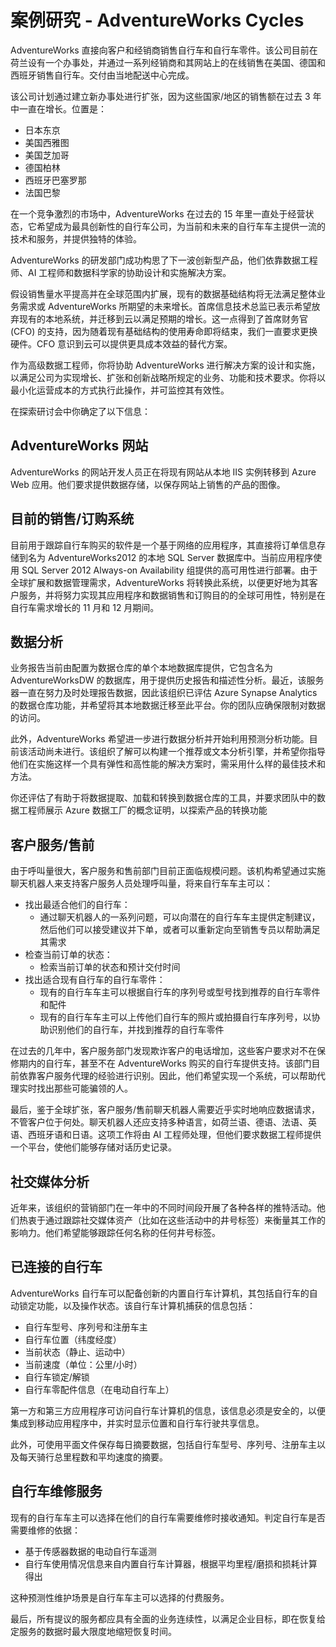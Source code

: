 ﻿# 案例研究 -  AdventureWorks Cycles

AdventureWorks 直接向客户和经销商销售自行车和自行车零件。该公司目前在荷兰设有一个办事处，并通过一系列经销商和其网站上的在线销售在美国、德国和西班牙销售自行车。交付由当地配送中心完成。

该公司计划通过建立新办事处进行扩张，因为这些国家/地区的销售额在过去 3 年中一直在增长。位置是：

- 日本东京
- 美国西雅图
- 美国芝加哥
- 德国柏林
- 西班牙巴塞罗那
- 法国巴黎

在一个竞争激烈的市场中，AdventureWorks 在过去的 15 年里一直处于经营状态，它希望成为最具创新性的自行车公司，为当前和未来的自行车车主提供一流的技术和服务，并提供独特的体验。

AdventureWorks 的研发部门成功构思了下一波创新型产品，他们依靠数据工程师、AI 工程师和数据科学家的协助设计和实施解决方案。

假设销售量水平提高并在全球范围内扩展，现有的数据基础结构将无法满足整体业务需求或 AdventureWorks 所期望的未来增长。首席信息技术总监已表示希望放弃现有的本地系统，并迁移到云以满足预期的增长。这一点得到了首席财务官 (CFO) 的支持，因为随着现有基础结构的使用寿命即将结束，我们一直要求更换硬件。CFO 意识到云可以提供更具成本效益的替代方案。

作为高级数据工程师，你将协助 AdventureWorks 进行解决方案的设计和实施，以满足公司为实现增长、扩张和创新战略所规定的业务、功能和技术要求。你将以最小化运营成本的方式执行此操作，并可监控其有效性。

在探索研讨会中你确定了以下信息：

## AdventureWorks 网站

AdventureWorks 的网站开发人员正在将现有网站从本地 IIS 实例转移到 Azure Web 应用。他们要求提供数据存储，以保存网站上销售的产品的图像。

## 目前的销售/订购系统 

目前用于跟踪自行车购买的软件是一个基于网络的应用程序，其直接将订单信息存储到名为 AdventureWorks2012 的本地 SQL Server 数据库中。当前应用程序使用 SQL Server 2012 Always-on Availability 组提供的高可用性进行部署。由于全球扩展和数据管理需求，AdventureWorks 将转换此系统，以便更好地为其客户服务，并将努力实现其应用程序和数据销售和订购目的的全球可用性，特别是在自行车需求增长的 11 月和 12 月期间。

## 数据分析

业务报告当前由配置为数据仓库的单个本地数据库提供，它包含名为 AdventureWorksDW 的数据库，用于提供历史报告和描述性分析。最近，该服务器一直在努力及时处理报告数据，因此该组织已评估 Azure Synapse Analytics 的数据仓库功能，并希望将其本地数据迁移至此平台。你的团队应确保限制对数据的访问。

此外，AdventureWorks 希望进一步进行数据分析并开始利用预测分析功能。目前该活动尚未进行。该组织了解可以构建一个推荐或文本分析引擎，并希望你指导他们在实施这样一个具有弹性和高性能的解决方案时，需采用什么样的最佳技术和方法。

你还评估了有助于将数据提取、加载和转换到数据仓库的工具，并要求团队中的数据工程师展示 Azure 数据工厂的概念证明，以探索产品的转换功能

## 客户服务/售前

由于呼叫量很大，客户服务和售前部门目前正面临规模问题。该机构希望通过实施聊天机器人来支持客户服务人员处理呼叫量，将来自行车车主可以：
- 找出最适合他们的自行车：
    - 通过聊天机器人的一系列问题，可以向潜在的自行车车主提供定制建议，然后他们可以接受建议并下单，或者可以重新定向至销售专员以帮助满足其需求
- 检查当前订单的状态：
    - 检索当前订单的状态和预计交付时间
- 找出适合现有自行车的自行车零件：
    - 现有的自行车车主可以根据自行车的序列号或型号找到推荐的自行车零件和配件
    - 现有的自行车车主可以上传他们自行车的照片或拍摄自行车序列号，以协助识别他们的自行车，并找到推荐的自行车零件

在过去的几年中，客户服务部门发现欺诈客户的电话增加，这些客户要求对不在保修期内的自行车，甚至不在 AdventureWorks 购买的自行车提供支持。该部门目前依靠客户服务代理的经验进行识别。因此，他们希望实现一个系统，可以帮助代理实时找出那些可能骗领的人。

最后，鉴于全球扩张，客户服务/售前聊天机器人需要近乎实时地响应数据请求，不管客户位于何处。聊天机器人还应支持多种语言，如荷兰语、德语、法语、英语、西班牙语和日语。这项工作将由 AI 工程师处理，但他们要求数据工程师提供一个平台，使他们能够存储对话历史记录。

## 社交媒体分析

近年来，该组织的营销部门在一年中的不同时间段开展了各种各样的推特活动。他们热衷于通过跟踪社交媒体资产（比如在这些活动中的井号标签）来衡量其工作的影响力。他们希望能够跟踪任何名称的任何井号标签。

## 已连接的自行车

AdventureWorks 自行车可以配备创新的内置自行车计算机，其包括自行车的自动锁定功能，以及操作状态。该自行车计算机捕获的信息包括：

- 自行车型号、序列号和注册车主
- 自行车位置（纬度经度）
- 当前状态（静止、运动中）
- 当前速度（单位：公里/小时）
- 自行车锁定/解锁
- 自行车零配件信息（在电动自行车上）

第一方和第三方应用程序可访问自行车计算机的信息，该信息必须是安全的，以便集成到移动应用程序中，并实时显示位置和自行车行驶共享信息。 

此外，可使用平面文件保存每日摘要数据，包括自行车型号、序列号、注册车主以及每天骑行总里程数和平均速度的摘要。

## 自行车维修服务

现有的自行车车主可以选择在他们的自行车需要维修时接收通知。判定自行车是否需要维修的依据：

- 基于传感器数据的电动自行车遥测
- 自行车使用情况信息来自内置自行车计算器，根据平均里程/磨损和损耗计算得出

这种预测性维护场景是自行车车主可以选择的付费服务。

最后，所有提议的服务都应具有全面的业务连续性，以满足企业目标，即在恢复给定服务的数据时最大限度地缩短恢复时间。